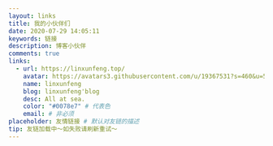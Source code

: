 ```yaml
---
layout: links
title: 我的小伙伴们
date: 2020-07-29 14:05:11
keywords: 链接
description: 博客小伙伴
comments: true
links:
  - url: https://linxunfeng.top/
    avatar: https://avatars3.githubusercontent.com/u/19367531?s=460&u=50f180a9aead4aaf6b0eeba3ec83ea336416bf14&v=4
    name: linxunfeng
    blog: linxunfeng'blog
    desc: All at sea.
    color: "#0078e7" # 代表色
    email: # 非必须
placeholder: 友情链接 # 默认对友链的描述
tip: 友链加载中～如失败请刷新重试～
---
```

